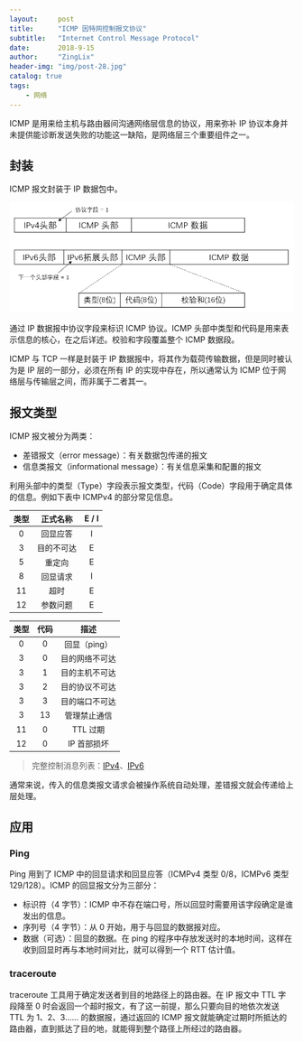 ```yaml
---
layout:     post
title:      "ICMP 因特网控制报文协议"
subtitle:   "Internet Control Message Protocol"
date:       2018-9-15
author:     "ZingLix"
header-img: "img/post-28.jpg"
catalog: true
tags:
    - 网络
---
```


ICMP 是用来给主机与路由器间沟通网络层信息的协议，用来弥补 IP 协议本身并未提供能诊断发送失败的功能这一缺陷，是网络层三个重要组件之一。

## 封装

ICMP 报文封装于 IP 数据包中。

![](/img/in-post/IP/icmp-1.png)

通过 IP 数据报中协议字段来标识 ICMP 协议。ICMP 头部中类型和代码是用来表示信息的核心，在之后详述。校验和字段覆盖整个 ICMP 数据段。

ICMP 与 TCP 一样是封装于 IP 数据报中，将其作为载荷传输数据，但是同时被认为是 IP 层的一部分，必须在所有 IP 的实现中存在，所以通常认为 ICMP 位于网络层与传输层之间，而非属于二者其一。

## 报文类型

ICMP 报文被分为两类：

- 差错报文（error message）：有关数据包传递的报文
- 信息类报文（informational message）：有关信息采集和配置的报文

利用头部中的类型（Type）字段表示报文类型，代码（Code）字段用于确定具体的信息。例如下表中 ICMPv4 的部分常见信息。

|类型|正式名称|E / I|
|:---:|:---:|:---:|
|0|回显应答|I|
|3|目的不可达|E|
|5|重定向|E|
|8|回显请求|I|
|11|超时|E|
|12|参数问题|E|

|类型|代码|描述|
|:---:|:---:|:---:|
|0|0|回显（ping）|
|3|0|目的网络不可达|
|3|1|目的主机不可达|
|3|2|目的协议不可达|
|3|3|目的端口不可达|
|3|13|管理禁止通信|
|11|0|TTL 过期|
|12|0|IP 首部损坏|

> 完整控制消息列表：[IPv4](https://en.wikipedia.org/wiki/Internet_Control_Message_Protocol)、[IPv6](https://en.wikipedia.org/wiki/Internet_Control_Message_Protocol_for_IPv6)

通常来说，传入的信息类报文请求会被操作系统自动处理，差错报文就会传递给上层处理。

## 应用

### Ping

Ping 用到了 ICMP 中的回显请求和回显应答（ICMPv4 类型 0/8，ICMPv6 类型 129/128）。ICMP 的回显报文分为三部分：

- 标识符（4 字节）：ICMP 中不存在端口号，所以回显时需要用该字段确定是谁发出的信息。
- 序列号（4 字节）：从 0 开始，用于与回显的数据报对应。
- 数据（可选）：回显的数据。在 ping 的程序中存放发送时的本地时间，这样在收到回显时再与本地时间对比，就可以得到一个 RTT 估计值。

### traceroute

traceroute 工具用于确定发送者到目的地路径上的路由器。在 IP 报文中 TTL 字段降至 0 时会返回一个超时报文，有了这一前提，那么只要向目的地依次发送 TTL 为 1、2、3…… 的数据报，通过返回的 ICMP 报文就能确定过期时所抵达的路由器，直到抵达了目的地，就能得到整个路径上所经过的路由器。